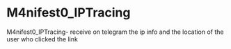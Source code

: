 # M4nifest0_IPTracing
M4nifest0_IPTracing- receive on telegram the ip info and the location of the user who clicked the link
